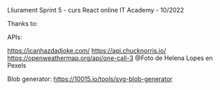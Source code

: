 Lliurament Sprint 5 - curs React online IT Academy - 10/2022

Thanks to:

APIs:

https://icanhazdadjoke.com/
https://api.chucknorris.io/
https://openweathermap.org/api/one-call-3
@Foto de Helena Lopes en Pexels

Blob generator: https://10015.io/tools/svg-blob-generator
